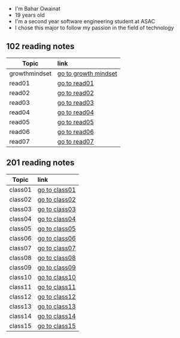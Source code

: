 - I'm Bahar Owainat
- 19 years old
- I'm a second year software engineering student at ASAC
- I chose this major to follow my passion in the field of technology


## 102 reading notes

|   Topic   | link        |  
|----------|:-------------
| growthmindset | [go to growth mindset](https://bashar-owainat.github.io/reading-notes/growthmindset)  
|read01  |   [go to read01 ](https://bashar-owainat.github.io/reading-notes/read01)
|read02|[go to read02 ](https://bashar-owainat.github.io/reading-notes/read02)
|read03|[go to read03](https://bashar-owainat.github.io/reading-notes/read03)
|read04|[go to read04](https://bashar-owainat.github.io/reading-notes/read04)
|read05|[go to read05](https://bashar-owainat.github.io/reading-notes/read05)
|read06|[go to read06](https://bashar-owainat.github.io/reading-notes/read06)
|read07|[go to read07](https://bashar-owainat.github.io/reading-notes/read07)

##  201 reading notes
| Topic  |  link  |
|---------|:---------
|class01|[go to class01](https://bashar-owainat.github.io/reading-notes/class01)
|class02|[go to class02](https://bashar-owainat.github.io/reading-notes/class02)
|class03|[go to class03](https://bashar-owainat.github.io/reading-notes/class03)
|class04|[go to class04](https://bashar-owainat.github.io/reading-notes/class04)
|class05|[go to class05](https://bashar-owainat.github.io/reading-notes/class05)
|class06|[go to class06](https://bashar-owainat.github.io/reading-notes/class06)
|class07|[go to class07](https://bashar-owainat.github.io/reading-notes/class07)
|class08|[go to class08](https://bashar-owainat.github.io/reading-notes/class08)
|class09|[go to class09](https://bashar-owainat.github.io/reading-notes/class09)
|class10|[go to class10](https://bashar-owainat.github.io/reading-notes/class10)
|class11|[go to class11](https://bashar-owainat.github.io/reading-notes/class11)
|class12|[go to class12](https://bashar-owainat.github.io/reading-notes/class12)
|class13|[go to class13](https://bashar-owainat.github.io/reading-notes/class13)
|class14|[go to class14](https://bashar-owainat.github.io/reading-notes/class14)
|class15|[go to class15](https://bashar-owainat.github.io/reading-notes/class14b)
